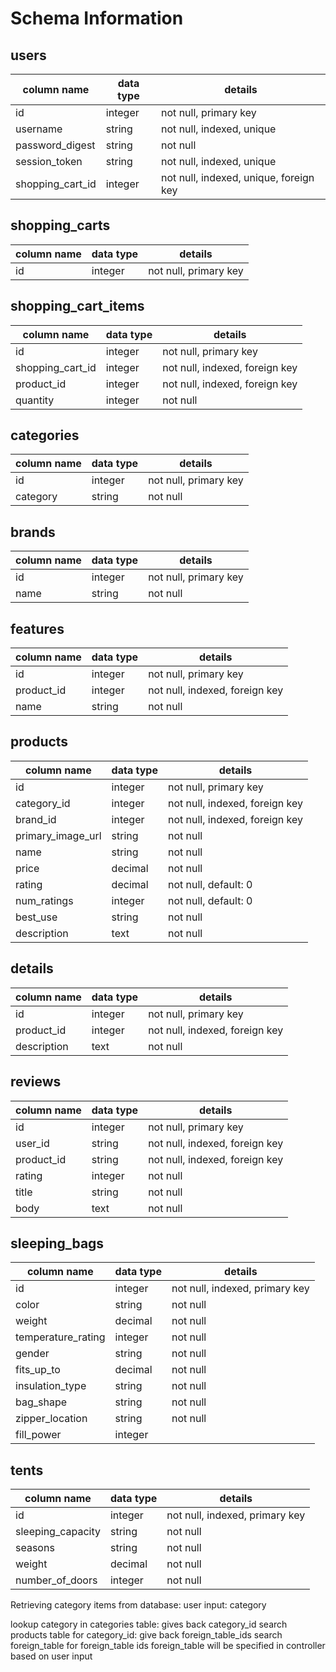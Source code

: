 # Schema Information

## users
column name      | data type | details
-----------------|-----------|-----------------------
id               | integer   | not null, primary key
username         | string    | not null, indexed, unique
password_digest  | string    | not null
session_token    | string    | not null, indexed, unique
shopping_cart_id | integer   | not null, indexed, unique, foreign key

## shopping_carts
column name        | data type | details
-------------------|-----------|-----------------------
id                 | integer   | not null, primary key

## shopping_cart_items
column name        | data type | details
-------------------|-----------|-----------------------
id                 | integer   | not null, primary key
shopping_cart_id   | integer   | not null, indexed, foreign key
product_id         | integer   | not null, indexed, foreign key
quantity           | integer   | not null

## categories
column name        | data type | details
-------------------|-----------|-----------------------
id                 | integer   | not null, primary key
category           | string    | not null

## brands
column name        | data type | details
-------------------|-----------|-----------------------
id                 | integer   | not null, primary key
name               | string    | not null

## features
column name        | data type | details
-------------------|-----------|-----------------------
id                 | integer   | not null, primary key
product_id         | integer   | not null, indexed, foreign key
name               | string    | not null

## products
column name        | data type | details
-------------------|-----------|-----------------------
id                 | integer   | not null, primary key
category_id        | integer   | not null, indexed, foreign key
brand_id           | integer   | not null, indexed, foreign key
primary_image_url  | string    | not null
name               | string    | not null
price              | decimal   | not null
rating             | decimal   | not null, default: 0
num_ratings        | integer   | not null, default: 0
best_use           | string    | not null
description        | text      | not null

## details
column name        | data type | details
-------------------|-----------|-----------------------
id                 | integer   | not null, primary key
product_id         | integer   | not null, indexed, foreign key
description        | text      | not null

## reviews
column name      | data type | details
-----------------|-----------|-----------------------
id               | integer   | not null, primary key
user_id          | string    | not null, indexed, foreign key
product_id       | string    | not null, indexed, foreign key
rating           | integer   | not null
title            | string    | not null
body             | text      | not null

## sleeping_bags
column name        | data type | details
-------------------|-----------|-----------------------
id                 | integer   | not null, indexed, primary key
color              | string    | not null
weight             | decimal   | not null
temperature_rating | integer   | not null
gender             | string    | not null
fits_up_to         | decimal   | not null
insulation_type    | string    | not null
bag_shape          | string    | not null
zipper_location    | string    | not null
fill_power         | integer   |

## tents
column name        | data type | details
-------------------|-----------|-----------------------
id                 | integer   | not null, indexed, primary key
sleeping_capacity  | string    | not null
seasons            | string    | not null
weight             | decimal   | not null
number_of_doors    | integer   | not null


Retrieving category items from database:
user input: category

lookup category in categories table: gives back category_id
search products table for category_id: give back foreign_table_ids
search foreign_table for foreign_table ids
    foreign_table will be specified in controller based on user input
